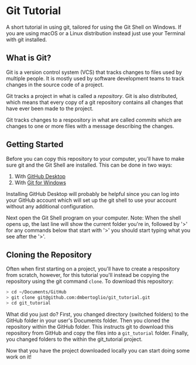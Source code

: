 # Git Tutorial 
A short tutorial in using git, tailored for using the Git Shell on Windows. If you are using macOS or a Linux 
distribution instead just use your Terminal with git installed.

## What is Git?
Git is a version control system (VCS) that tracks changes to files used by multiple people. It is mostly used by 
software development teams to track changes in the source code of a project.

Git tracks a project in what is called a *repository*. Git is also distributed, which means that every copy of a git 
repository contains all changes that have ever been made to the project.

Git tracks changes to a respository in what are called *commits* which are changes to one or more files with a 
message describing the changes.

## Getting Started
Before you can copy this repository to your computer, you'll have to make sure git and the Git Shell are installed. This
can be done in two ways:

1. With [GitHub Desktop](https://desktop.github.com/)
2. With [Git for Windows](https://git-for-windows.github.io/)

Installing GitHub Desktop will probably be helpful since you can log into your GitHub account which will set up the git
shell to use your account without any additional configuration.

Next open the Git Shell program on your computer. Note: When the shell opens up, the last line will show the current 
folder you're in, followed by '>' for any commands below that start with '>' you should start typing what you see after 
the '>'.

## Cloning the Repository
Often when first starting on a project, you'll have to create a respository from scratch, however, for this tutorial 
you'll instead be copying the repository using the git command `clone`. To download this repository:

```bash
> cd ~/Documents/GitHub
> git clone git@github.com:dmbertoglio/git_tutorial.git
> cd git_tutorial
```

What did you just do? First, you changed directory (switched folders) to the GitHub folder in your user's Documents 
folder. Then you cloned the repository within the GitHub folder. This instructs git to download this repository from 
GitHub and copy the files into a `git_tutorial` folder. Finally, you changed folders to the within the git_tutorial 
project.

Now that you have the project downloaded locally you can start doing some work on it!
